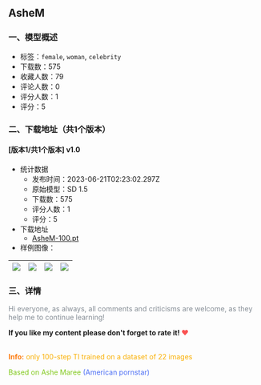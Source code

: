 ## AsheM
### 一、模型概述

- 标签：`female`, `woman`, `celebrity`
- 下载数：575
- 收藏人数：79
- 评论人数：0
- 评分人数：1
- 评分：5

### 二、下载地址（共1个版本）

#### [版本1/共1个版本] v1.0

- 统计数据
  - 发布时间：2023-06-21T02:23:02.297Z
  - 原始模型：SD 1.5
  - 下载数：575
  - 评分人数：1
  - 评分：5
- 下载地址
  - [AsheM-100.pt](https://civitai.com/api/download/models/100634)
- 样例图像：

| <img src="https://image.civitai.com/xG1nkqKTMzGDvpLrqFT7WA/43b773d8-8183-4add-9991-529951efea28/width=450/1226800.jpeg" /> | <img src="https://image.civitai.com/xG1nkqKTMzGDvpLrqFT7WA/b8bb1fbb-1c16-4f6b-9ea7-a39eea948789/width=450/1226802.jpeg" /> | <img src="https://image.civitai.com/xG1nkqKTMzGDvpLrqFT7WA/afdeb72f-4da0-4415-a9f7-8a8d512d1d27/width=450/1226801.jpeg" /> | <img src="https://image.civitai.com/xG1nkqKTMzGDvpLrqFT7WA/1ab36672-e996-4120-a2b2-fe8d92a45a06/width=450/1226799.jpeg" /> |
| ---- | ---- | ---- | ---- |


### 三、详情
<p><span style="color:rgb(134, 142, 150)">Hi everyone, as always, all comments and criticisms are welcome, as they help me to continue learning!</span></p><p></p><p><strong>If you like my content please don't forget to rate it! <span style="color:rgb(250, 82, 82)">♥</span></strong></p><p><br /><strong><span style="color:rgb(253, 126, 20)">Info:</span></strong> <span style="color:rgb(250, 176, 5)">only 100-step TI trained on a dataset of 22 images</span></p><p></p><p><span style="color:rgb(130, 201, 30)">Based on Ashe Maree </span><span style="color:rgb(76, 110, 245)">(American pornstar)</span></p>